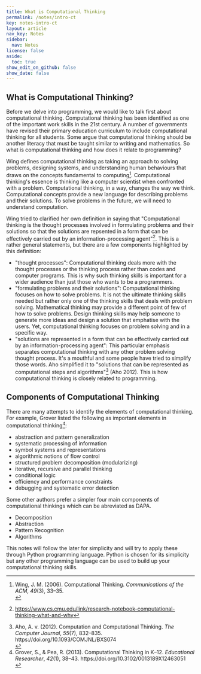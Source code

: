 ```yaml
---
title: What is Computational Thinking
permalink: /notes/intro-ct
key: notes-intro-ct
layout: article
nav_key: Notes
sidebar:
  nav: Notes
license: false
aside:
  toc: true
show_edit_on_github: false
show_date: false
---
```


## What is Computational Thinking?
Before we delve into programming, we would like to talk first about computational thinking. Computational thinking has been identified as one of the important work skills in the 21st century. A number of governments have revised their primary education curriculum to include computational thinking for all students. Some argue that computational thinking should be another literacy that must be taught similar to writing and mathematics. So what is computational thinking and how does it relate to programming?

Wing defines computational thinking as taking an approach to solving problems, designing systems, and understanding human behaviours that draws on the concepts fundamental to computing[^1]. Computational thinking's essence is thinking like a computer scientist when confronted with a problem. Computational thinking, in a way, changes the way we think. Computational concepts provide a new language for describing problems and their solutions. To solve problems in the future, we will need to understand computation.


[^1]: <div class="csl-entry">Wing, J. M. (2006). Computational Thinking. <i>Communications of the ACM</i>, <i>49</i>(3), 33–35.</div> 

Wing tried to clarified her own definition in saying that "Computational thinking is the thought processes involved in formulating problems and their solutions so that the solutions are repsented in a form that can be effectively carried out by an information-processing agent"[^2].  This is a rather general statements, but there are a few components highlighted by this definition:
- "thought processes": Computational thinking deals more with the thought processes or the thinking process rather than codes and computer programs. This is why such thinking skills is important for a wider audience than just those who wants to be a programmers.
- "formulating problems and their solutions": Computational thinking focuses on how to solve problems. It is not the ultimate thinking skills needed but rather only one of the  thinking skills that deals with problem solving. Mathematical thinking may provide a different point of few of how to solve problems. Design thinking skills may help someone to generate more ideas and design a solution that emphatise with the users. Yet, computational thinking focuses on problem solving and in a specific way.
- "solutions are represented in a form that can be effectively carried out by an information-processing agent": This particular emphasis separates computational thinking with any other problem solving thought process. It's a mouthful and some people have tried to simplify those words. Aho simplified it to "solutions that can be represented as computational steps and algorithms"[^3] (Aho 2012). This is how computational thinking is closely related to programming. 

[^2]: https://www.cs.cmu.edu/link/research-notebook-computational-thinking-what-and-why 

[^3]: <div class="csl-entry">Aho, A. v. (2012). Computation and Computational Thinking. <i>The Computer Journal</i>, <i>55</i>(7), 832–835. https://doi.org/10.1093/COMJNL/BXS074</div>

## Components of Computational Thinking

There are many attempts to identify the elements of computational thinking. For example, Grover listed the following as important elements in computational thinking[^4]:
- abstraction and pattern generalization
- systematic processing of information
- symbol systems and representations
- algorithmic notions of flow control
- structured problem decomposition (modularizing)
- iterative, recursive and parallel thinking
- conditional logic
- efficiency and performance constraints
- debugging and systematic error detection

[^4]: <div class="csl-entry">Grover, S., &#38; Pea, R. (2013). Computational Thinking in K–12. <i>Educational Researcher</i>, <i>42</i>(1), 38–43. https://doi.org/10.3102/0013189X12463051</div>

Some other authors prefer a simpler four main components of computational thinkings which can be abreviated as DAPA. 
- Decomposition
- Abstraction
- Pattern Recognition
- Algorithms

This notes will follow the later for simplicity and will try to apply these through Python programming language. Python is chosen for its simplicity but any other programming language can be used to build up your computational thinking skills. 


